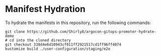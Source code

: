 # Manifest Hydration

To hydrate the manifests in this repository, run the following commands:

```shell
git clone https://github.com/Shirly8/argocon-gitops-promoter-hydrate-demo
# cd into the cloned directory
git checkout 338d4e6d10943cf011ff2921517cd1ff96ff4074
kustomize build ./user-configuration/staging/e2e
```
